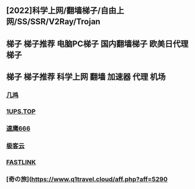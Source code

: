 ## [2022]科学上网/翻墙梯子/自由上网/SS/SSR/V2Ray/Trojan  
## 梯子 梯子推荐 电脑PC梯子 国内翻墙梯子 欧美日代理梯子  
## 梯子 梯子推荐 科学上网 翻墙 加速器 代理 机场  

### [几鸡](https://103.186.187.63/waf/HDU12)
### [1UPS.TOP](https://1ups.top/register?aff=156357)
### [速鹰666](https://suying82.com/auth/register?code=dF7y) 
### [极客云](https://jike251.xyz/auth/register?code=DOYt) 
### [FASTLINK](https://v01.fl-aff.com/auth/register?code=A1vi) 
### [奇の旅](https://www.q1travel.cloud/aff.php?aff=5290
<!-- ### [https://mojie.cyou](https://mojie.cyou/#/register?code=bwiAOBZQ
### [https://www.paopao.dog](https://www.paopao.dog/#/register?code=0d4OB2HG
### [https://keko.club](https://keko.club/#/register?code=73xyhM2X
 -->
